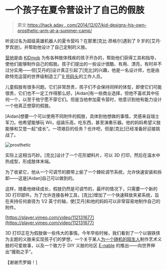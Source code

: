 # 一个孩子在夏令营设计了自己的假肢

> 原文:[https://hack aday . com/2014/12/07/kid-designs-his-own-prosthetic-arm-at-a-summer-camp/](https://hackaday.com/2014/12/07/kid-designs-his-own-prosthetic-arm-at-a-summer-camp/)

听说过名为超级英雄机器人的夏令营吗？在那里[克比·昂格尔]遇到了 9 岁的[艾丹·罗宾逊]，并帮助他设计了自己定制的义肢。

[营地](http://kidmob.org/superhero-cyborgs/)是由 [KIDmob](http://kidmob.org/) 为有各种肢体残疾的孩子开办的，帮助他们获得工具和指导，使他们能够制作自己的假肢。孩子们提出的一些设计很酷、有用、漂亮，有时并不过分实用——但[艾丹的]设计真正引起了[克比]的兴趣，他是一名设计师，也是由欧特克运营的世界级制造工厂[9 号码头](http://www.instructables.com/id/Overview-Access-to-Autodesk-Pier-9-Workshop/)的工作人员。

儿童假肢有很多问题。它们非常昂贵，孩子们不会保持同样的体型，即使它们可能很贵，它们也不一定工作得那么好。[Aidan]有一些商业选择，但他不喜欢其中任何一个，以至于他宁愿不穿它们。但是当他参加夏令营时，他意识到他有能力设计一个他真正想穿的假肢。

[Aidan]想要一个可以使用不同附件的假肢，具体到他想做的事情，灵感来自瑞士军刀。他希望能够玩 Wii，组装乐高，吃东西，甚至演奏乐器。他的妈妈希望义肢能够和艾登一起“成长”。一项艰巨的任务？也许吧，但是[克比]已经准备好迎接挑战了。

![prosthetic](../Images/b738a8d92fb2010a8948272766cf8058.png)

实际上这相当巧妙。[克比]设计了一个花形塑料片，可以 3D 打印，然后在温水中热成型，形成肢体末端。

为了收紧它，他从一个可调节的膝带上偷了一个棘轮调节系统，允许快速安装和拆卸——这是[Aidan]自己可以做到的。

这样，随着他继续成长，假肢仍然是可调节的，最坏的情况下，只需要一个新的 3D 打印部件。为了允许连接各种工具，[克比]增加了一个快速释放夹紧系统，旨在夹持任何直径为 1/2 英寸的轴，使[艾丹]和他的妈妈可以非常容易地制作自己的附件。

[https://player.vimeo.com/video/112131677](https://player.vimeo.com/video/112131677)

3D 打印正在为假肢做一些伟大的事情。今年早些时候，我们看到了一个以钢铁侠为主题的义肢来实现孩子们的梦想，一个关于某人[为一个随机的陌生人](http://hackaday.com/2014/08/27/3d-printing-a-beautiful-prosthetic-hand-for-a-stranger/)制作艺术义肢的可爱故事，以及一个致力于 DIY 义肢的社区 [E-nable](http://hackaday.com/2014/03/15/e-nableing-shea-to-build-a-prosthetic-hand-for-herself/) 的推出——向世界伸出“援助之手”。

【谢谢杰罗姆！]